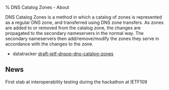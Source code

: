 % DNS Catalog Zones - About

DNS Catalog Zones is a method in which a catalog of zones is represented as a regular DNS zone, and transferred using DNS zone transfers. As zones are added to or removed from the catalog zone, the changes are propagated to the secondary nameservers in the normal way. The secondary nameservers then add/remove/modify the zones they serve in accordance with the changes to the zone.

- datatracker [draft-ietf-dnsop-dns-catalog-zones](https://datatracker.ietf.org/doc/draft-ietf-dnsop-dns-catalog-zones/)

## News

First stab at interoperability testing during the hackathon at IETF109
